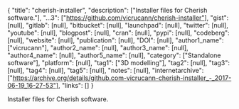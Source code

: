 {
  "title": "cherish-installer",
  "description": ["Installer files for Cherish software."],
  "...3": ["https://github.com/vicrucann/cherish-installer"],
  "gist": [null],
  "gitlab": [null],
  "bitbucket": [null],
  "launchpad": [null],
  "twitter": [null],
  "youtube": [null],
  "blogpost": [null],
  "cran": [null],
  "pypi": [null],
  "codeberg": [null],
  "website": [null],
  "publication": [null],
  "DOI": [null],
  "author1_name": ["vicrucann"],
  "author2_name": [null],
  "author3_name": [null],
  "author4_name": [null],
  "author5_name": [null],
  "category": ["Standalone software"],
  "platform": [null],
  "tag1": ["3D modelling"],
  "tag2": [null],
  "tag3": [null],
  "tag4": [null],
  "tag5": [null],
  "notes": [null],
  "internetarchive": ["https://archive.org/details/github.com-vicrucann-cherish-installer_-_2017-06-19_16-27-53"],
  "links": []
}

<!-- Generated by csv2md.R – do not edit by hand -->

Installer files for Cherish software.